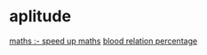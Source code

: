 # aplitude
[maths :- speed up maths](https://youtu.be/YbecVX3vr9k)
[blood relation ](https://youtu.be/6dAICBbsx2M)
[percentage](https://youtu.be/6dAICBbsx2M)
